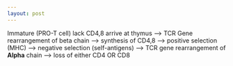 ```yaml
---
layout: post
---
```



Immature (PRO-T cell) lack CD4,8 arrive at thymus --> TCR Gene rearrangement of beta chain --> synthesis of CD4,8 --> positive selection (MHC) --> negative selection (self-antigens) --> TCR gene rearrangement of __Alpha__ chain --> loss of either CD4 OR CD8 


